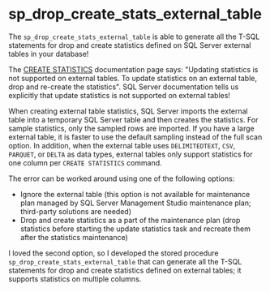 # sp_drop_create_stats_external_table

The `sp_drop_create_stats_external_table` is able to generate all the T-SQL statements for drop and create statistics defined on SQL Server external tables in your database!

The [CREATE STATISTICS](https://learn.microsoft.com/sql/t-sql/statements/create-statistics-transact-sql?WT.mc_id=DP-MVP-4029181#limitations-and-restrictions) documentation page says: "Updating statistics is not supported on external tables. To update statistics on an external table, drop and re-create the statistics". SQL Server documentation tells us explicitly that update statistics is not supported on external tables!

When creating external table statistics, SQL Server imports the external table into a temporary SQL Server table and then creates the statistics. For sample statistics, only the sampled rows are imported. If you have a large external table, it is faster to use the default sampling instead of the full scan option.
In addition, when the external table uses `DELIMITEDTEXT`, `CSV`, `PARQUET`, or `DELTA` as data types, external tables only support statistics for one column per `CREATE STATISTICS` command.

The error can be worked around using one of the following options:

- Ignore the external table (this option is not available for maintenance plan managed by SQL Server Management Studio maintenance plan; third-party solutions are needed)
- Drop and create statistics as a part of the maintenance plan (drop statistics before starting the update statistics task and recreate them after the statistics maintenance)

I loved the second option, so I developed the stored procedure `sp_drop_create_stats_external_table` that can generate all the T-SQL statements for drop and create statistics defined on external tables; it supports statistics on multiple columns.
